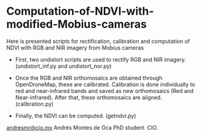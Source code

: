 # Computation-of-NDVI-with-modified-Mobius-cameras

Here is presented scripts for rectification, calibration and computation of NDVI with RGB and NIR imagery from Mobius cameras

* First, two undistort scripts are used to rectify RGB and NIR imagery. (undistort_inf.py and undistort_nor.py)

* Once the RGB and NIR orthomosaics are obtained through OpenDroneMap, these are calibrated. Calibration is done individually to red and near-infrared bands and saved as new orthomosaics (Red and Near-infrared). After that, these orthomosaics are aligned. (calibration.py)

* Finally, the NDVI can be computed. (getndvi.py)

andresmr@cio.mx
Andrés Montes de Oca
PhD student.
CIO.
